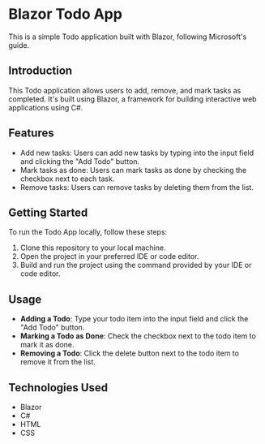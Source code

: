 # Blazor Todo App

This is a simple Todo application built with Blazor, following Microsoft's guide.

## Introduction

This Todo application allows users to add, remove, and mark tasks as completed. It's built using Blazor, a framework for building interactive web applications using C#.

## Features

- Add new tasks: Users can add new tasks by typing into the input field and clicking the "Add Todo" button.
- Mark tasks as done: Users can mark tasks as done by checking the checkbox next to each task.
- Remove tasks: Users can remove tasks by deleting them from the list.

## Getting Started

To run the Todo App locally, follow these steps:

1. Clone this repository to your local machine.
2. Open the project in your preferred IDE or code editor.
3. Build and run the project using the command provided by your IDE or code editor.

## Usage

- **Adding a Todo**: Type your todo item into the input field and click the "Add Todo" button.
- **Marking a Todo as Done**: Check the checkbox next to the todo item to mark it as done.
- **Removing a Todo**: Click the delete button next to the todo item to remove it from the list.

## Technologies Used

- Blazor
- C#
- HTML
- CSS
